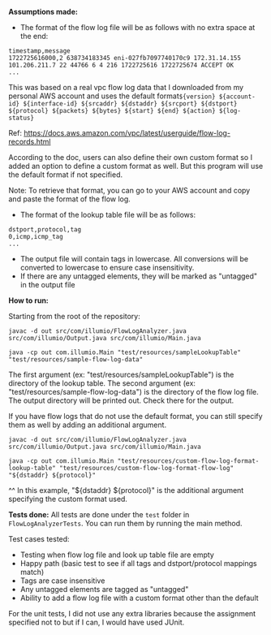 <b>Assumptions made:</b>

- The format of the flow log file will be as follows with no extra space at the end:
```
timestamp,message
1722725616000,2 638734183345 eni-027fb7097740170c9 172.31.14.155 101.206.211.7 22 44766 6 4 216 1722725616 1722725674 ACCEPT OK
...
```
This was based on a real vpc flow log data that I downloaded from my personal AWS account and
uses the default format`${version} ${account-id} ${interface-id} ${srcaddr} ${dstaddr} ${srcport} ${dstport} ${protocol} ${packets} ${bytes} ${start} ${end} ${action} ${log-status}`

Ref: https://docs.aws.amazon.com/vpc/latest/userguide/flow-log-records.html

According to the doc, users can also define their own custom format so I added an option to define a custom format as well.
But this program will use the default format if not specified.

Note: To retrieve that format, you can go to your AWS account and copy and paste the format of the flow log.

- The format of the lookup table file will be as follows:
```
dstport,protocol,tag
0,icmp,icmp_tag
...
```
- The output file will contain tags in lowercase. All conversions will be converted to lowercase to ensure case insensitivity.
- If there are any untagged elements, they will be marked as "untagged" in the output file

<b>How to run:</b>

Starting from the root of the repository:
```
javac -d out src/com/illumio/FlowLogAnalyzer.java src/com/illumio/Output.java src/com/illumio/Main.java

java -cp out com.illumio.Main "test/resources/sampleLookupTable" "test/resources/sample-flow-log-data"
```
The first argument (ex: "test/resources/sampleLookupTable") is the directory of the lookup table.
The second argument (ex: "test/resources/sample-flow-log-data") is the directory of the flow log file.
The output directory will be printed out. Check there for the output.

If you have flow logs that do not use the default format, you can still specify them as well by adding an additional
argument.

```
javac -d out src/com/illumio/FlowLogAnalyzer.java src/com/illumio/Output.java src/com/illumio/Main.java

java -cp out com.illumio.Main "test/resources/custom-flow-log-format-lookup-table" "test/resources/custom-flow-log-format-flow-log" "${dstaddr} ${protocol}"
```

^^ In this example, "${dstaddr} ${protocol}" is the additional argument specifying the custom format used.

<b>Tests done:</b>
All tests are done under the `test` folder in `FlowLogAnalyzerTests`. You can run them by running the main method.

Test cases tested:

- Testing when flow log file and look up table file are empty
- Happy path (basic test to see if all tags and dstport/protocol mappings match)
- Tags are case insensitive
- Any untagged elements are tagged as "untagged"
- Ability to add a flow log file with a custom format other than the default

For the unit tests, I did not use any extra libraries because the assignment specified not to but if I can, I would have
used JUnit.
